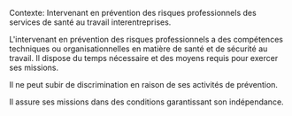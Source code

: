 Contexte: Intervenant en prévention des risques professionnels des services de santé au travail interentreprises.

L'intervenant en prévention des risques professionnels a des compétences techniques ou organisationnelles en matière de santé et de sécurité au travail. Il dispose du temps nécessaire et des moyens requis pour exercer ses missions.

Il ne peut subir de discrimination en raison de ses activités de prévention.

Il assure ses missions dans des conditions garantissant son indépendance.